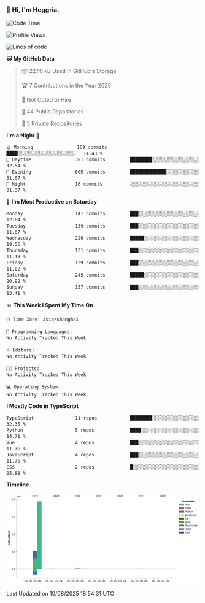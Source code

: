 ### 👋 Hi, I'm Heggria.

<!--START_SECTION:waka-->
![Code Time](http://img.shields.io/badge/Code%20Time-1%2C037%20hrs%2020%20mins-blue)

![Profile Views](http://img.shields.io/badge/Profile%20Views-0-blue)

![Lines of code](https://img.shields.io/badge/From%20Hello%20World%20I%27ve%20Written-24.8%20million%20lines%20of%20code-blue)

**🐱 My GitHub Data** 

> 📦 227.0 kB Used in GitHub's Storage 
 > 
> 🏆 7 Contributions in the Year 2025
 > 
> 🚫 Not Opted to Hire
 > 
> 📜 44 Public Repositories 
 > 
> 🔑 5 Private Repositories 
 > 
**I'm a Night 🦉** 

```text
🌞 Morning                169 commits         ████░░░░░░░░░░░░░░░░░░░░░   14.43 % 
🌆 Daytime                381 commits         ████████░░░░░░░░░░░░░░░░░   32.54 % 
🌃 Evening                605 commits         █████████████░░░░░░░░░░░░   51.67 % 
🌙 Night                  16 commits          ░░░░░░░░░░░░░░░░░░░░░░░░░   01.37 % 
```
📅 **I'm Most Productive on Saturday** 

```text
Monday                   141 commits         ███░░░░░░░░░░░░░░░░░░░░░░   12.04 % 
Tuesday                  139 commits         ███░░░░░░░░░░░░░░░░░░░░░░   11.87 % 
Wednesday                229 commits         █████░░░░░░░░░░░░░░░░░░░░   19.56 % 
Thursday                 131 commits         ███░░░░░░░░░░░░░░░░░░░░░░   11.19 % 
Friday                   129 commits         ███░░░░░░░░░░░░░░░░░░░░░░   11.02 % 
Saturday                 245 commits         █████░░░░░░░░░░░░░░░░░░░░   20.92 % 
Sunday                   157 commits         ███░░░░░░░░░░░░░░░░░░░░░░   13.41 % 
```


📊 **This Week I Spent My Time On** 

```text
🕑︎ Time Zone: Asia/Shanghai

💬 Programming Languages: 
No Activity Tracked This Week

🔥 Editors: 
No Activity Tracked This Week

🐱‍💻 Projects: 
No Activity Tracked This Week

💻 Operating System: 
No Activity Tracked This Week
```

**I Mostly Code in TypeScript** 

```text
TypeScript               11 repos            ████████░░░░░░░░░░░░░░░░░   32.35 % 
Python                   5 repos             ████░░░░░░░░░░░░░░░░░░░░░   14.71 % 
Vue                      4 repos             ███░░░░░░░░░░░░░░░░░░░░░░   11.76 % 
JavaScript               4 repos             ███░░░░░░░░░░░░░░░░░░░░░░   11.76 % 
CSS                      2 repos             █░░░░░░░░░░░░░░░░░░░░░░░░   05.88 % 
```



**Timeline**

![Lines of Code chart](https://raw.githubusercontent.com/heggria/heggria/main/assets/bar_graph.png)


 Last Updated on 10/08/2025 18:54:31 UTC
<!--END_SECTION:waka-->
